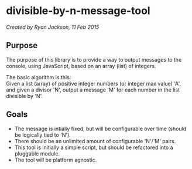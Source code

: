 # divisible-by-n-message-tool
*Created by Ryan Jackson, 11 Feb 2015*

## Purpose
The purpose of this library is to provide a way to output messages to the console, using JavaScript, based on an array (list) of integers.  

The basic algorithm is this:  
Given a list (array) of positive integer numbers (or integer max value) 'A', and given a divisor 'N', output a message 'M' for each number in the list divisible by 'N'.  

## Goals
* The message is intially fixed, but will be configurable over time (should be logically tied to 'N').
* There should be an unlimited amount of configurable 'N'/'M' pairs.
* This tool is initially a simple script, but should be refactored into a pluggable module.
* The tool will be platform agnostic.
